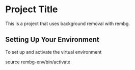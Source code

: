 # Project Title

This is a project that uses background removal with rembg.

## Setting Up Your Environment

To set up and activate the virtual environment

source rembg-env/bin/activate
